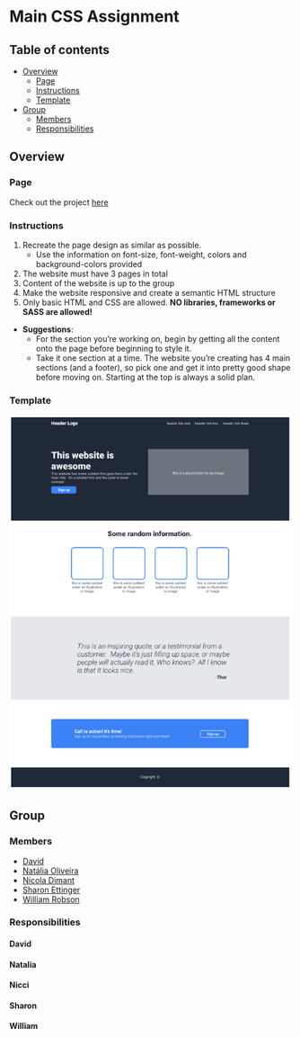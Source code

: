 # Main CSS Assignment

## Table of contents
- [Overview](#overview)
  - [Page](#page)
  - [Instructions](#instructions)
  - [Template](#template)
- [Group](#group)
  - [Members](#members)
  - [Responsibilities](#responsibilities)

## Overview
### Page
Check out the project [here](https://noliv197.github.io/main-css-assignment/)
### Instructions
1. Recreate the page design as similar as possible. 
   * Use the information on font-size, font-weight, colors and background-colors provided 
2. The website must have 3 pages in total
3. Content of the website is up to the group
4. Make the website responsive and create a semantic HTML structure
5. Only basic HTML and CSS are allowed. __NO libraries, frameworks or SASS are allowed!__
* __Suggestions__: 
    * For the section you’re working on, begin by getting all the content onto the page before beginning to style it.
    * Take it one section at a time. The website you’re creating has 4 main sections (and a footer), so pick one and get it into pretty good shape before moving on. Starting at the top is always a solid plan.

### Template
![](./assets/img/design.png)

## Group
### Members
* [David]()
* [Natália Oliveira](https://github.com/noliv197)
* [Nicola Dimant](https://github.com/Nicci12)
* [Sharon Ettinger](https://github.com/SharonEttinger)
* [William Robson](https://github.com/WilliamBebiano)

### Responsibilities
#### David
#### Natalia
#### Nicci
#### Sharon
#### William
